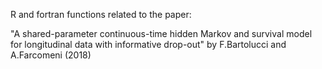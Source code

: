 R and fortran functions related to the paper:

"A shared-parameter continuous-time hidden Markov and survival model for longitudinal data with informative drop-out"
by F.Bartolucci and A.Farcomeni (2018)




